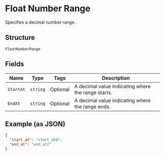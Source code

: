 
# Float Number Range

Specifies a decimal number range.

## Structure

`FloatNumberRange`

## Fields

| Name | Type | Tags | Description |
|  --- | --- | --- | --- |
| `StartAt` | `string` | Optional | A decimal value indicating where the range starts. |
| `EndAt` | `string` | Optional | A decimal value indicating where the range ends. |

## Example (as JSON)

```json
{
  "start_at": "start_at0",
  "end_at": "end_at2"
}
```

